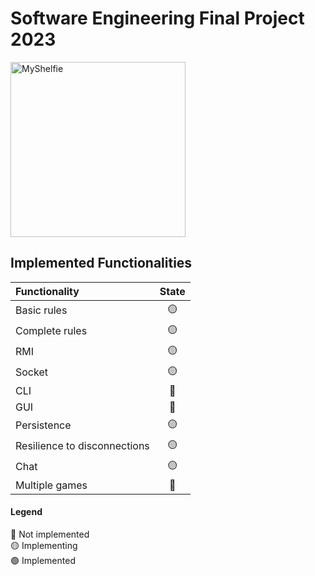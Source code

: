 # Software Engineering Final Project 2023
<img src="https://cf.geekdo-images.com/kWW4D9SJKH6lCRi5b50kOw__itemrep/img/FWKd_m2MR5w8BhmicyR5yFNWx3U=/fit-in/246x300/filters:strip_icc()/pic6951487.png" width=280px height=280px alt="MyShelfie">

## Implemented Functionalities
| Functionality                | State |
|:-----------------------------|:-----:|
| Basic rules                  |  🟡   |
| Complete rules               |  🟡   |
| RMI                          |  🟡   |
| Socket                       |  🟡   |
| CLI                          |  🔴   |
| GUI                          |  🔴   |
| Persistence                  |  🟡   |
| Resilience to disconnections |  🟡   |
| Chat                         |  🟡   |
| Multiple games               |  🔴   |

#### Legend
🔴 Not implemented<br>
🟡 Implementing<br>
🟢 Implemented<br>
